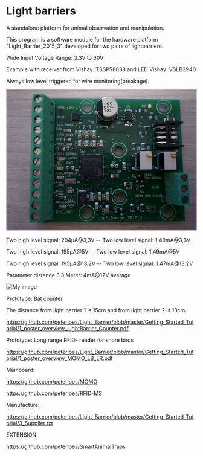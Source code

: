 ﻿# Light barriers

A standalone platform for animal observation and manipulation.

This program is a software module for the hardware platform
"Light_Barrier_2015_3" developed for two pairs of lightbarriers.

Wide Input Voltage Range: 3.3V to 60V

Example with receiver from Vishay: TSSP58038 and LED Vishay: VSLB3940

Always low level triggered for wire monitoring(breakage).

![My image](https://github.com/peterloes/Light_Barrier/blob/master/Getting_Started_Tutorial/2_Electronic_board.jpg)

Two high level signal: 204µA@3,3V  -- Two low  level signal: 1.49mA@3,3V

Two high level signal: 195µA@5V    -- Two low  level signal: 1.49mA@5V

Two high level signal: 195µA@13,2V -- Two low  level signal: 1.47mA@13,2V

Parameter distance 3,3 Meter: 4mA@12V average

![My image](https://github.com/peterloes/Light_Barrier/blob/master/Getting_Started_Tutorial/2_Mechanik_Sensor_1.JPG)

Prototype: Bat counter 

The distance from light barrier 1 is 15cm and from light barrier 2 is 13cm.

https://github.com/peterloes/Light_Barrier/blob/master/Getting_Started_Tutorial/1_poster_overview_LightBarrier_Counter.pdf

Prototype: Long range RFID- reader for shore birds

https://github.com/peterloes/Light_Barrier/blob/master/Getting_Started_Tutorial/1_poster_overview_MOMO_LB_LR.pdf

Mainboard:

https://github.com/peterloes/MOMO

https://github.com/peterloes/RFID-MS

Manufacture:

https://github.com/peterloes/Light_Barrier/blob/master/Getting_Started_Tutorial/3_Supplier.txt

EXTENSION:

https://github.com/peterloes/SmartAnimalTraps

